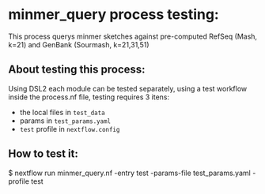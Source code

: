 # minmer_query process testing:

This process querys minmer sketches against pre-computed RefSeq (Mash, k=21) and GenBank (Sourmash, k=21,31,51)

## About testing this process:

Using DSL2 each module can be tested separately, using a test workflow inside the process.nf file, testing requires 3 itens:  
- the local files in `test_data` 
- params in  `test_params.yaml`
- `test` profile in `nextflow.config`

## How to test it:

$ nextflow run minmer_query.nf -entry test -params-file test_params.yaml -profile test
